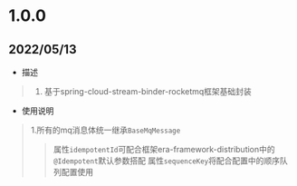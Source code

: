 # 1.0.0
## 2022/05/13
* 描述
> 1. 基于spring-cloud-stream-binder-rocketmq框架基础封装

* 使用说明
> 1.所有的mq消息体统一继承`BaseMqMessage`
>> 属性`idempotentId`可配合框架era-framework-distribution中的`@Idempotent`默认参数搭配
>> 属性`sequenceKey`将配合配置中的顺序队列配置使用

